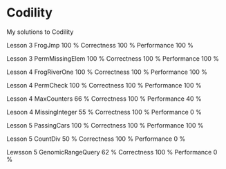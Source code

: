 # Codility
My solutions to Codility

Lesson 3 FrogJmp          100 %     Correctness 100 %     Performance 100 %

Lesson 3 PermMissingElem  100 %     Correctness 100 %     Performance 100 %

Lesson 4 FrogRiverOne     100 %     Correctness 100 %     Performance 100 %

Lesson 4 PermCheck        100 %     Correctness 100 %     Performance 100 %

Lesson 4 MaxCounters      66  %     Correctness 100 %     Performance 40  %  

Lesoon 4 MissingInteger   55  %     Correctness 100 %     Performance 0   %

Lesson 5 PassingCars      100 %     Correctness 100 %     Performance 100 %

Lesson 5 CountDiv         50  %     Correctness 100 %     Performance 0   %

Lewsson 5 GenomicRangeQuery 62  %   Correctness 100 %     Performance 0   %
